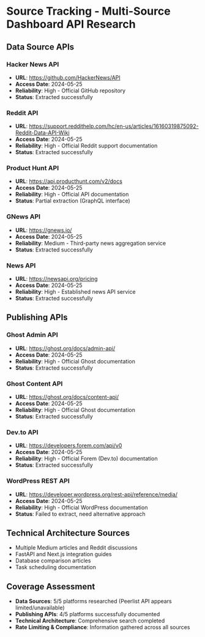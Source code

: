 # Source Tracking - Multi-Source Dashboard API Research

## Data Source APIs

### Hacker News API
- **URL**: https://github.com/HackerNews/API
- **Access Date**: 2024-05-25
- **Reliability**: High - Official GitHub repository
- **Status**: Extracted successfully

### Reddit API
- **URL**: https://support.reddithelp.com/hc/en-us/articles/16160319875092-Reddit-Data-API-Wiki
- **Access Date**: 2024-05-25
- **Reliability**: High - Official Reddit support documentation
- **Status**: Extracted successfully

### Product Hunt API
- **URL**: https://api.producthunt.com/v2/docs
- **Access Date**: 2024-05-25
- **Reliability**: High - Official API documentation
- **Status**: Partial extraction (GraphQL interface)

### GNews API
- **URL**: https://gnews.io/
- **Access Date**: 2024-05-25
- **Reliability**: Medium - Third-party news aggregation service
- **Status**: Extracted successfully

### News API
- **URL**: https://newsapi.org/pricing
- **Access Date**: 2024-05-25
- **Reliability**: High - Established news API service
- **Status**: Extracted successfully

## Publishing APIs

### Ghost Admin API
- **URL**: https://ghost.org/docs/admin-api/
- **Access Date**: 2024-05-25
- **Reliability**: High - Official Ghost documentation
- **Status**: Extracted successfully

### Ghost Content API
- **URL**: https://ghost.org/docs/content-api/
- **Access Date**: 2024-05-25
- **Reliability**: High - Official Ghost documentation
- **Status**: Extracted successfully

### Dev.to API
- **URL**: https://developers.forem.com/api/v0
- **Access Date**: 2024-05-25
- **Reliability**: High - Official Forem (Dev.to) documentation
- **Status**: Extracted successfully

### WordPress REST API
- **URL**: https://developer.wordpress.org/rest-api/reference/media/
- **Access Date**: 2024-05-25
- **Reliability**: High - Official WordPress documentation
- **Status**: Failed to extract, need alternative approach

## Technical Architecture Sources
- Multiple Medium articles and Reddit discussions
- FastAPI and Next.js integration guides
- Database comparison articles
- Task scheduling documentation

## Coverage Assessment
- **Data Sources**: 5/5 platforms researched (Peerlist API appears limited/unavailable)
- **Publishing APIs**: 4/5 platforms successfully documented
- **Technical Architecture**: Comprehensive search completed
- **Rate Limiting & Compliance**: Information gathered across all sources